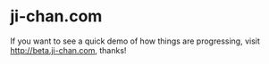 # ji-chan.com

If you want to see a quick demo of how things are progressing, visit http://beta.ji-chan.com, thanks!
